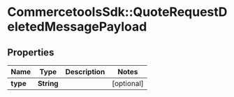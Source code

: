 # CommercetoolsSdk::QuoteRequestDeletedMessagePayload

## Properties
Name | Type | Description | Notes
------------ | ------------- | ------------- | -------------
**type** | **String** |  | [optional] 

